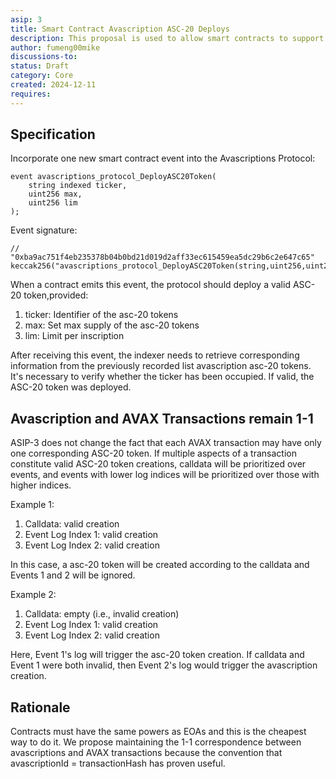 ```yaml
---
asip: 3
title: Smart Contract Avascription ASC-20 Deploys
description: This proposal is used to allow smart contracts to support ASC-20 deploys 
author: fumeng00mike
discussions-to: 
status: Draft
category: Core
created: 2024-12-11
requires: 
---
```


## Specification
Incorporate one new smart contract event into the Avascriptions Protocol:
```solidity
event avascriptions_protocol_DeployASC20Token(
    string indexed ticker,
    uint256 max,
    uint256 lim
);
```
Event signature:
```solidity
// "0xba9ac751f4eb235378b04b0bd21d019d2aff33ec615459ea5dc29b6c2e647c65"
keccak256("avascriptions_protocol_DeployASC20Token(string,uint256,uint256)");
```
When a contract emits this event, the protocol should deploy a valid ASC-20 token,provided:

1. ticker:  Identifier of the asc-20 tokens
2. max: Set max supply of the asc-20 tokens
3. lim: Limit per inscription

After receiving this event, the indexer needs to retrieve corresponding information from the previously recorded list avascription asc-20 tokens. It's necessary to verify whether the ticker has been occupied. If valid, the ASC-20 token was deployed.
  
## Avascription and AVAX Transactions remain 1-1
ASIP-3 does not change the fact that each AVAX transaction may have only one corresponding ASC-20 token. If multiple aspects of a transaction constitute valid ASC-20 token creations, calldata will be prioritized over events, and events with lower log indices will be prioritized over those with higher indices.

Example 1:

1. Calldata: valid creation
2. Event Log Index 1: valid creation
3. Event Log Index 2: valid creation

In this case, a asc-20 token will be created according to the calldata and Events 1 and 2 will be ignored.

Example 2:

1. Calldata: empty (i.e., invalid creation)
2. Event Log Index 1: valid creation
3. Event Log Index 2: valid creation

Here, Event 1's log will trigger the asc-20 token creation. If calldata and Event 1 were both invalid, then Event 2's log would trigger the avascription creation.

## Rationale
Contracts must have the same powers as EOAs and this is the cheapest way to do it.
We propose maintaining the 1-1 correspondence between avascriptions and AVAX transactions because the convention that avascriptionId = transactionHash has proven useful.